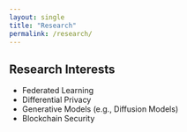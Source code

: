 ```yaml
---
layout: single
title: "Research"
permalink: /research/
---
```


## Research Interests

- Federated Learning
- Differential Privacy
- Generative Models (e.g., Diffusion Models)
- Blockchain Security